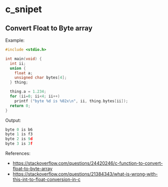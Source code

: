 # c_snipet

## Convert Float to Byte array

Example:

```c
#include <stdio.h>

int main(void) {
  int ii;
  union {
    float a;
    unsigned char bytes[4];
  } thing;

  thing.a = 1.234;
  for (ii=0; ii<4; ii++) 
    printf ("byte %d is %02x\n", ii, thing.bytes[ii]);
  return 0;
}
```

Output:

```c
byte 0 is b6
byte 1 is f3
byte 2 is 9d
byte 3 is 3f
```

References:
- https://stackoverflow.com/questions/24420246/c-function-to-convert-float-to-byte-array
- https://stackoverflow.com/questions/21384343/what-is-wrong-with-this-int-to-float-conversion-in-c
